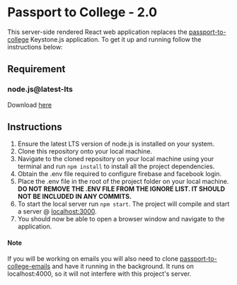 # Passport to College - 2.0

This server-side rendered React web application replaces the [passport-to-college](https://github.com/PassportToCollege/passport-to-college) Keystone.js application. To get it up and running follow the instructions below:



## Requirement

### node.js@latest-lts
Download [here](https://nodejs.org/en/download/)



## Instructions
1. Ensure the latest LTS version of node.js is installed on your system.
2. Clone this repository onto your local machine.
3. Navigate to the cloned repository on your local machine using your terminal and run `npm install` to install all the project dependencies.
4. Obtain the .env file required to configure firebase and facebook login. 
5. Place the .env file in the root of the project folder on your local machine. __DO NOT REMOVE THE .ENV FILE FROM THE IGNORE LIST. IT SHOULD NOT BE INCLUDED IN ANY COMMITS.__
6. To start the local server run `npm start`. The project will compile and start a server @ [localhost:3000](http://127.0.0.1:3000).
7. You should now be able to open a browser window and navigate to the application.

#### Note
If you will be working on emails you will also need to clone [passport-to-college-emails](https://github.com/PassportToCollege/passport-to-college-emails) and have it running in the background. It runs on localhost:4000, so it will not interfere with this project's server.
